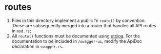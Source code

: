 # routes

1. Files in this directory implement a public fn `route()` by convention. These are subsequently merged into a router that handles all API routes in `mod.rs`;
2. All `route()` functions must be documented using [utoipa](https://docs.rs/utoipa/4.2.3). For the documentation to be included in `/swagger-ui`, modify the ApiDoc declaration in `swagger.rs`.
